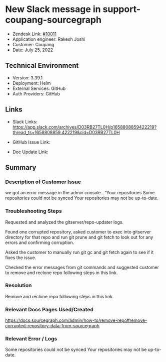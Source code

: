 
# New Slack message in support-coupang-sourcegraph <!-- Ticket Title  Hint: include keywords to make it searchable -->

- Zendesk Link: [#10011](https://sourcegraph.zendesk.com/agent/tickets/10011)
- Application engineer: Rakesh Joshi
- Customer: Coupang <!-- Redact if this contains personally identifying information -->
- Date: July 25, 2022

<!-- Data populated from integration, speak to Ben Gordon or Michael Bali if not working -->
<!-- During Internal team trial, fill missing data manually (we are waiting for all data to sync) -->

## Technical Environment
- Version: ​3.39.1
- Deployment: Helm
- External Services: GitHub
- Auth Providers: GitHub


## Links
<!-- Data for application engineer manual entry -->
- Slack Links:
https://app.slack.com/archives/D03RB27TL0H/p1658808859422219?thread_ts=1658808859.422219&cid=D03RB27TL0H

- GitHub Issue Link:
- Doc Update Link:

## Summary
### Description of Customer Issue

we got an error message in the admin console.  “Your repositories
Some repositories could not be synced
Your repositories may not be up-to-date.

### Troubleshooting Steps
Requested and analyzed the gitserver/repo-updater logs.

Found one corrupted repository, asked customer to exec into gitserver directory for that repo and run git prune and git fetch to look out for any errors and confirming corruption.

Asked the customer to manually run git gc and git fetch again to see if it fixes the issue.

Checked the error messages from git commands and suggested customer to remove and reclone repo following steps in this link.



### Resolution

Remove and reclone repo following steps in this link.

### Relevant Docs Pages Used/Created

https://docs.sourcegraph.com/admin/how-to/remove-repo#remove-corrupted-repository-data-from-sourcegraph


### Relevant Error / Logs
<!-- Please redact keys, tokens, and personal identifying information -->
Some repositories could not be synced
Your repositories may not be up-to-date.

<!-- Once complete, upload a copy to https://github.com/sourcegraph/support-tools-internal/tree/main/resolved-tickets as a .md file -->
<!-- Name the file 10011.md -->
